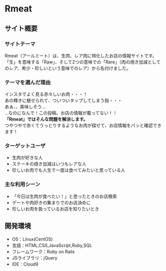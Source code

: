 # Rmeat

## サイト概要
### サイトテーマ
Rmeat（アールミート）は、生肉、レア肉に特化したお店の情報サイトです。「生」を意味する「Raw」、そして2つの意味での「Rare」（肉の焼き加減としてのレア、希少・珍しいという意味でのレア）から名付けました。

### テーマを選んだ理由
インスタでよく見る赤々しいお肉・・・！<br>
あの輝きに魅せられて、ついついタップしてしまう指・・・<br>
あぁ、、美味しそう…<br>
…なのになんで！この投稿、お店の情報が載ってない！！<br>
**「Rmeat」ではそんな問題を解決します。**<br>
つやつやで赤くてうっとりするようなお肉が探せて、お店情報をパッと確認できます！

### ターゲットユーザ
- 生肉が好きな人
- ステーキの焼き加減はいつもレアな人
- 珍しいお肉でも人生で一度は食べてみたいと思っている人

### 主な利用シーン
- 「今日は生肉が食べたい！」と思ったときのお店検索
- デートや肉好きの集まりでのお店決めに
- 珍しいお肉を扱っているお店を知りたいとき

## 開発環境
- OS：Linux(CentOS)
- 言語：HTML,CSS,JavaScript,Ruby,SQL
- フレームワーク：Ruby on Rails
- JSライブラリ：jQuery
- IDE：Cloud9
